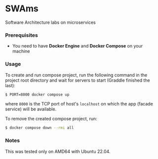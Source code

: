 # SWAms
Software Architecture labs on microservices

### Prerequisites

- You need to have **Docker Engine** and **Docker Compose** on your machine

### Usage

To create and run compose project, run the following command in the project root directory and wait for servers to start (Graddle finished the last):
```bash
$ PORT=8000 docker compose up
```
where `8000` is the TCP port of host's `localhost` on which the app (facade service) will be available.

To remove the created compose project, run:
```bash
$ docker compose down --rmi all
```

### Notes

This was tested only on AMD64 with Ubuntu 22.04.


